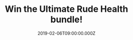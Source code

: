 ---
campaign-uuid: "c-6863872c-a259-4162-811f-bc8274d1175e"
type: "Competition"
category: "Food"
date: "2019-02-06T09:00:00.000Z"
end-date: "2019-03-06T23:59:00.000Z"
disable-form: false
is_promoted: false
has_entry_page: true
title: "Win the Ultimate Rude Health bundle!"
competition-description: "<p>At Rude Health, they make their food out of great things\
  \ without anything fake or artificial. They believe in living fast and dying old.\
  \ If you live like that,  you’re in Rude Health club. Last year you loved it, now\
  \ it's back, NME AAA and Rude Health have teamed up for the second time to give\
  \ you the chance to win the ultimate selection of Rude Health crowd pleasers. A\
  \ massive bundle including their delicious muesli, granola, drinks, bars… and many\
  \ more delicious goodies for you to try!</p>\n<p>Sure you won’t want to miss this…\
  \ click below for a chance to win!</p>\n"
hero-header: "Win the Ultimate Rude Health bundle!"
terms-confirmation: "N/A"
banner-img: "https://assets.expresslyapp.com/asset-f89d1dc5-a1f4-45dc-bccf-713d49cbf77a.jpg"
logo-left-href: "http://rudehealth.com"
logo-left-image: "https://assets.expresslyapp.com/asset-df998f4e-aeeb-4a33-b95e-bb2adf77cf8b.jpg"
logo-left-title: "Rude Health"
bg-image-hero: "https://assets.expresslyapp.com/asset-6e111d75-c93a-4fcc-b214-286df4791c99.jpg"
bg-image-first: "https://assets.expresslyapp.com/asset-c772b2f5-e3f5-4d7f-b58c-b9d41afd1aac.jpg"
bg-image-second: "https://assets.expresslyapp.com/asset-1918e91c-49c0-485f-bc07-9d86492786ed.jpg"
bg-image-third: "https://assets.expresslyapp.com/asset-d1b83e01-8750-442d-969f-ce52ecd6afef.jpg"
section1-content: "<p>In 2005, Nick and Camilla Barnard set out to create the world’\
  s most enjoyable muesli. As well as being face-meltingly delicious, this Ultimate\
  \ Muesli turned out to be incredibly good for you. Twelve years later, it’s still\
  \ blowing people’s pyjamas off, and it’s been joined by a huge range of Rude Health\
  \ cereals, snacks and drinks made using the best of the best ingredients.</p>\n"
section2-content: "<p>With good food inside you, you can do just about anything and\
  \ that’s exactly how we want YOU to feel! Thanks to Rude Health and NME AAA we are\
  \ giving away the ultimate selection of Rude Health crowd pleasers for you to try\
  \ their delicious range of goodies.</p>\n<p>This amazing bundle is bursting with\
  \ Rude Health Ultimate Muesli, Ultimate Granola, Coconut and Chia Granola, Bircher\
  \ Muesli, Almond Drink, Chocolate Hazelnut Drink, Ultimate Almond Drink, Coconut\
  \ Drink, Ginger and Turmeric Oatys, Chickpea and Lentil Crackers, Peanut Crunch\
  \ bars, Sesame Crunch bars, Black Bean Cornitas, Chickpea and Lentil Cornitas, The\
  \ Beetroot bar, The Coconut bar, The Peanut bar, The Pumpkin bar and Sweet Potato\
  \ and Cacao bar.</p>\n"
section3-content: "<p>Perfect for Rude Health rookies and veterans alike. Enter the\
  \ form below for a chance to win this amazing Ultimate Rude Health box courtesy\
  \ of Rude Health and get ready to try their delicious range of products!</p>\n<p>Good\
  \ luck!</p>\n"
entry-title: "Win the Ultimate Rude Health bundle!"
entry-content: "<p>Enter the draw to win the Ultimate Rude Health bundle by completing\
  \ the form below before 23:59 on 6th March 2019.</p>\n"
has-winner: false
prize-description: "The Ultimate Rude Health bundle including: Rude Health Ultimate\
  \ Muesli, Ultimate Granola, Coconut and Chia Granola, Bircher Muesli, Almond Drink,\
  \ Chocolate Hazelnut Drink, Ultimate Almond Drink, Coconut Drink, Ginger and Turmeric\
  \ Oatys, Chickpea and Lentil Crackers, Peanut Crunch bars, Sesame Crunch bars, Black\
  \ Bean Cornitas, Chickpea and Lentil Cornitas, The Beetroot bar, The Coconut bar,\
  \ The Peanut bar, The Pumpkin bar and Sweet Potato and Cacao bar."
special-conditions: "Multiple entries are allowed up to one every day."
country-restrictions:
- "GB"
---